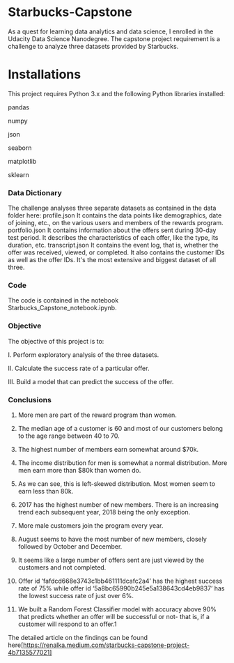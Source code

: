 # Starbucks-Capstone

As a quest for learning data analytics and data science, I enrolled in the Udacity Data Science Nanodegree. The capstone project requirement is a challenge to analyze three datasets provided by Starbucks.

# Installations
This project requires Python 3.x and the following Python libraries installed:

pandas

numpy

json

seaborn

matplotlib

sklearn

### Data Dictionary

The challenge analyses three separate datasets as contained in the data folder here:
profile.json
It contains the data points like demographics, date of joining, etc., on the various users and members of the rewards program.
portfolio.json
It contains information about the offers sent during 30-day test period. It describes the characteristics of each offer, like the type, its duration, etc.
transcript.json
It contains the event log, that is, whether the offer was received, viewed, or completed. It also contains the customer IDs as well as the offer IDs. It's the most extensive and biggest dataset of all three.

### Code

The code is contained in the notebook Starbucks_Capstone_notebook.ipynb.

### Objective

The objective of this project is to:

I. Perform exploratory analysis of the three datasets.

II. Calculate the success rate of a particular offer.

III. Build a model that can predict the success of the offer.

### Conclusions

1. More men are part of the reward program than women.

2. The median age of a customer is 60 and most of our customers belong to the age range between 40 to 70.

3. The highest number of members earn somewhat around $70k.

4. The income distribution for men is somewhat a normal distribution. More men earn more than $80k than women do.

5. As we can see, this is left-skewed distribution. Most women seem to earn less than 80k.

6. 2017 has the highest number of new members. There is an increasing trend each subsequent year, 2018 being the only exception.

7. More male customers join the program every year.

8. August seems to have the most number of new members, closely followed by October and December.

9. It seems like a large number of offers sent are just viewed by the customers and not completed.

10. Offer id ‘fafdcd668e3743c1bb461111dcafc2a4’ has the highest success rate of 75% while offer id ‘5a8bc65990b245e5a138643cd4eb9837’ has the lowest success rate of just over 6%.

11. We built a Random Forest Classifier model with accuracy above 90% that predicts whether an offer will be successful or not- that is, if a customer will respond to an offer.1


The detailed article on the findings can be found here[https://renalka.medium.com/starbucks-capstone-project-4b7135577021]
